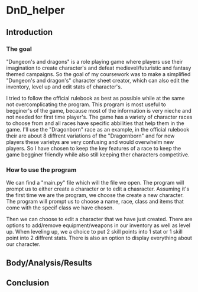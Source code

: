 # DnD_helper


## Introduction

### The goal
<p>"Dungeon's and dragons" is a role playing game where players use their imagination to create character's and defeat medievel/futuristic and fantasy themed campaigns.
So the goal of my coursework was to make a simplified "Dungeon's and dragon's" character sheet creator, which can also edit the inventory, level up and edit stats of character's.</p>

<p>I tried to follow the official rulebook as best as possible while at the same not overcomplicating the program. This program is most useful to begginer's of the game, because most of the information is very nieche and not needed for first time player's.
The game has a variety of character races to choose from and all races have specific abbilities that help them in the game. I'll use the "Dragonborn" race as an example, in the official rulebook their are about 8 diffrent variations of the "Dragornborn" and for new players
these varietys are very confusing and would overwhelm new players. So I have chosen to keep the key features of a race to keep the game begginer friendly while also still keeping ther characters competitive.</p>

### How to use the program

<p>We can find a "main.py" file which will the file we open. The program will prompt us to either create a character or to edit a chasracter. Assuming it's the first time we are the program, we choose the create a new character. The program will prompt us to choose a name, race,
class and items that come with the specif class we have chosen.</p>

<p>Then we can choose to edit a character that we have just created. There are options to add/remove equipment/weapons in our inventory as well as level up. When leveling up, we a choice to put 2 skill points into 1 stat or 1 skill point into 2 diffrent stats.
There is also an option to display everything about our character.</p>

## Body/Analysis/Results



## Conclusion


